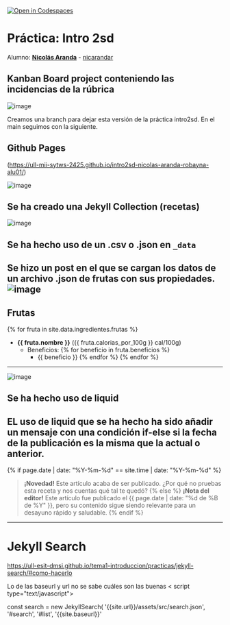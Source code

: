 [![Open in Codespaces](https://classroom.github.com/assets/launch-codespace-2972f46106e565e64193e422d61a12cf1da4916b45550586e14ef0a7c637dd04.svg)](https://classroom.github.com/open-in-codespaces?assignment_repo_id=16675023)
# Práctica: Intro 2sd

Alumno: **[Nicolás Aranda](https://campusdoctoradoyposgrado2425.ull.es/user/view.php?id=24251103382)** - [nicarandar](https://github.com/nicarandar)

## Kanban Board project conteniendo las incidencias de la rúbrica
![image](https://github.com/user-attachments/assets/05210160-c177-4c8a-b117-bf76c5ba2e0a)

Creamos una branch para dejar esta versión de la práctica intro2sd. En el main seguimos con la siguiente.

## Github Pages
(https://ull-mii-sytws-2425.github.io/intro2sd-nicolas-aranda-robayna-alu01/)

![image](https://github.com/user-attachments/assets/1c27eb60-1d06-4ec7-86d8-15218d225250)
## Se ha creado una Jekyll Collection (recetas)
![image](https://github.com/user-attachments/assets/0dc03f1b-c378-430b-a2cb-b4ddf01a2d84)
## Se ha hecho uso de un .csv o .json en `_data`
Se hizo un post en el que se cargan los datos de un archivo .json de frutas con sus propiedades.
![image](https://github.com/user-attachments/assets/92991b25-0d65-49a6-a70f-478d61cc1e7d)
---
## Frutas

{% for fruta in site.data.ingredientes.frutas %}
- **{{ fruta.nombre }}** ({{ fruta.calorias_por_100g }} cal/100g)
  - Beneficios:
    {% for beneficio in fruta.beneficios %}
    - {{ beneficio }}
    {% endfor %}
{% endfor %}
---
![image](https://github.com/user-attachments/assets/70f28cc2-02d3-4e46-87d6-69dbf90e1289)

## Se ha hecho uso de liquid
EL uso de liquid que se ha hecho ha sido añadir un mensaje con una condición if-else si la fecha de la publicación es la misma que la actual o anterior. 
---

{% if page.date | date: "%Y-%m-%d" == site.time | date: "%Y-%m-%d" %}
> **¡Novedad!** Este artículo acaba de ser publicado. ¿Por qué no pruebas esta receta y nos cuentas qué tal te quedó?
{% else %}
> **¡Nota del editor!** Este artículo fue publicado el {{ page.date | date: "%d de %B de %Y" }}, pero su contenido sigue siendo relevante para un desayuno rápido y saludable.
{% endif %}

---
# Jekyll Search
https://ull-esit-dmsi.github.io/tema1-introduccion/practicas/jekyll-search/#como-hacerlo

Lo de las baseurl y url no se sabe cuáles son las buenas
< script type="text/javascript">

  const search = new JekyllSearch(
    '{{site.url}}/assets/src/search.json',
    '#search',
    '#list',
    '{{site.baseurl}}'

